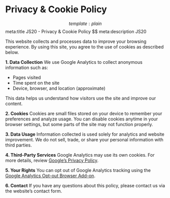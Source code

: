 # Privacy & Cookie Policy
$$ template:plain
$$ meta:title JS20 - Privacy & Cookie Policy
$$ meta:description JS20

This website collects and processes data to improve your browsing experience.
By using this site, you agree to the use of cookies as described below.

**1. Data Collection**
We use Google Analytics to collect anonymous information such as:

* Pages visited
* Time spent on the site
* Device, browser, and location (approximate)

This data helps us understand how visitors use the site and improve our content.

**2. Cookies**
Cookies are small files stored on your device to remember your preferences and analyze usage.
You can disable cookies anytime in your browser settings, but some parts of the site may not function properly.

**3. Data Usage**
Information collected is used solely for analytics and website improvement.
We do not sell, trade, or share your personal information with third parties.

**4. Third-Party Services**
Google Analytics may use its own cookies.
For more details, review [Google’s Privacy Policy](https://policies.google.com/privacy).

**5. Your Rights**
You can opt out of Google Analytics tracking using the [Google Analytics Opt-out Browser Add-on](https://tools.google.com/dlpage/gaoptout).

**6. Contact**
If you have any questions about this policy, please contact us via the website’s contact form.

